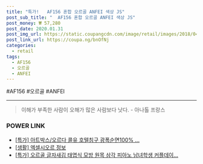 ```yaml
--- 
title: "특가!   AF156 혼합 오르골 ANFEI 색상 JS" 
post_sub_title: "  AF156 혼합 오르골 ANFEI 색상 JS" 
post_money: ₩ 57,280 
post_date: 2020.01.31 
post_img_url: https://static.coupangcdn.com/image/retail/images/2018/04/23/11/4/a6fdbe01-89cd-4dd7-93a7-20925a1c18fd.jpg 
post_link_url: https://coupa.ng/bnOfNj 
categories: 
  - retail 
tags: 
  - AF156 
  - 오르골 
  - ANFEI 
--- 
```

  #AF156 #오르골 #ANFEI 
<hr> 

> 이해가 부족한 사람이 오해가 많은 사람보다 낫다. - 아나톨 프랑스 


### POWER LINK

* <a href="https://blog.naver.com/an0733/221788722716" target="_blank">[특가] 아트박스/오르다 콜유 호텔침구 광폭순면100% ...</a>
* <a href="https://blog.naver.com/sakai111/221759863044" target="_blank"> [생활] 엑셀시오르 정보 </a>
* <a href="https://blog.naver.com/sakai111/221789990951" target="_blank">[특가] 오르골 글자새김 태엽식 모방 원목 삼각 피아노 남녀학생 커플데이...</a>
